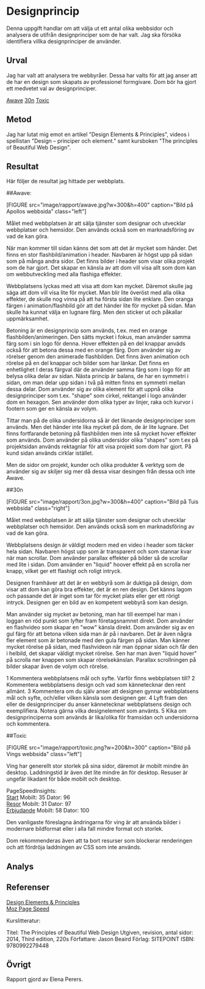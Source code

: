 ---
---
Designprincip
=========================

Denna uppgift handlar om att välja ut ett antal olika webbsidor och analysera de utifrån designprinciper som de har valt. Jag ska försöka identifiera villka designprinciper de använder.

Urval
-----------------------

Jag har valt att analysera tre webbyråer. Dessa har valts för att jag anser att de har en design som skapats av professionel formgivare. Dom bör ha gjort ett medvetet val av designprinciper.

[Awave](https://www.awave.se/)
[30n](https://3on.se/)
[Toxic](https://www.toxic.se/)

Metod
-----------------------

Jag har lutat mig emot en artikel "Design Elements & Principles", videos i spellistan "Design – principer och element." samt kursboken "The principles of Beautiful Web Design".

Resultat
-----------------------

Här följer de resultat jag hittade per webbplats.

##Awave:

[FIGURE src="image/rapport/awave.jpg?w=300&h=400" caption="Bild på Apollos webbsida" class="left"]

Målet med webbplatsen är att sälja tjänster som designar och utvecklar webbplatser och hemsidor. Den används också som en marknadsföring av vad de kan göra.

När man kommer till sidan känns det som att det är mycket som händer. Det finns en stor flashbild/animation i header. Navbaren är högst upp på sidan som på många andra sidor. Det finns bilder i header som visar olika projekt som de har gjort. Det skapar en känsla av att dom vill visa allt som dom kan om webbutveckling med alla flashiga effekter.

Webbplatsens lyckas med att visa att dom kan mycket. Däremot skulle jag säga att dom vill visa lite för mycket. Man blir lite överöst med alla olika effekter, de skulle nog vinna på att ha första sidan lite enklare. Den oranga färgen i animation/flashbild gör att det händer lite för mycket på sidan. Man skulle ha kunnat välja en lugnare färg. Men den sticker ut och påkallar uppmärksamhet.

Betoning är en designprincip som används, t.ex. med en orange flashbilden/animeringen. Den sätts mycket i fokus, man använder samma färg som i sin logo för denna. Hover effekten på en del knappar anväds också för att betona dessa med en orange färg.
Dom använder sig av rörelser genom den animerade flashbilden. Det finns även animation och rörelse på en del knappar och bilder som har länkar.
Det finns en enhetlighet I deras färgval där de använder samma färg som i logo för att belysa olika delar av sidan.
Nästa princip är balans, de har en symmetri i sidan, om man delar upp sidan i två på mitten finns en symmetri mellan dessa delar.
Dom använder sig av olika element för att uppnå olika designprinciper som t.ex. "shape" som cirkel, rektangel i logo använder dom en hexagon. Sen använder dom olika typer av linjer, raka och kurvor i footern som ger en känsla av volym.

Tittar man på de olika undersidorna så är det liknande designprinciper som används. Men det händer inte lika mycket på dom, de är lite lugnare. Det finns fortfarande betoning på flashbilden men inte så mycket hover effekter som används.
Dom använder på olika undersidor olika "shapes" som t.ex på projektsidan används rektagnlar för att visa projekt som dom har gjort. På kund sidan används cirklar istället.

Men de sidor om projekt, kunder och olika produkter & verktyg som de använder sig av skiljer sig mer då dessa visar desingen från dessa och inte Awave.

##30n

[FIGURE src="image/rapport/3on.jpg?w=300&h=400" caption="Bild på Tuis webbsida" class="right"]

Målet med webbplatsen är att sälja tjänster som designar och utvecklar webbplatser och hemsidor. Den används också som en marknadsföring av vad de kan göra.

Webbplatsens design är väldigt modern med en video i header som täcker hela sidan. Navbaren högst upp som är transparent och som stannar kvar när man scrollar. Dom använder parallax effekter på bilder så de scrollar med lite i sidan. Dom använder en "liquid" hoover effekt på en scrolla ner knapp, vilket ger ett flashigt och roligt intryck.

Designen framhäver att det är en webbyrå som är duktiga på design, dom visar att dom kan göra bra effekter, det är en ren design. Det känns lagom och passande det är inget som tar för mycket plats eller ger ett rörigt intryck. Designen ger en bild av en kompetent webbyrå som kan design.

Man använder sig mycket av betoning, man har till exempel har man i loggan en röd punkt som lyfter fram företagsnamnet direkt. Dom använder en flashvideo som skapar en "wow" känsla direkt. Dom använder sig av en gul färg för att betona vilken sida man är på i navbaren. Det är även några fler element som är betonade med den gula färgen på sidan.
Man känner mycket rörelse på sidan, med flashvideon när man öppnar sidan och får den i helbild, det skapar väldigt mycket rörelse. Sen har man även "liquid hover" på scrolla ner knappen som skapar rörelsekänslan.
Parallax scrollningen på bilder skapar även de volym och rörelse.


1 Kommentera webbplatsens mål och syfte. Varför finns webbplatsen till?
2 Kommentera webbplatsens design och vad som kännetecknar den rent allmänt.
3 Kommentera om du själv anser att designen gynnar webbplatsens mål och syfte, och/eller vilken känsla som designen ger.
4 Lyft fram den eller de designprinciper du anser kännetecknar webbplatsens design och exemplifiera. Notera gärna vilka designelement som använts.
5 Kika om designprinciperna som används är lika/olika för framsidan och undersidorna och kommentera.

##Toxic

[FIGURE src="image/rapport/toxic.png?w=200&h=300" caption="Bild på Vings webbsida" class="left"]

Ving har generellt stor storlek på sina sidor, däremot är mobilt mindre än desktop. Laddningstid är även det lite mindre än för desktop. Resuser är ungefär likadant för både mobilt och desktop.

PageSpeedInsights:  
[Start](https://www.ving.se/) Mobilt: 35 Dator: 96  
[Resor](https://www.ving.se/resor) Mobilt: 31 Dator: 97  
[Erbjudande](https://www.ving.se/erbjudanden) Mobilt: 58 Dator: 100

Den vanligaste föreslagna ändringarna för ving är att använda bilder i modernare bildformat eller i alla fall mindre format och storlek.

Dom rekommenderas även att ta bort resurser som blockerar renderingen och att fördröja laddningen av CSS som inte används.



Analys
-----------------------



Referenser
-----------------------

[Design Elements & Principles](https://www.canva.com/learn/design-elements-principles/)  
[Moz Page Speed](https://moz.com/learn/seo/page-speed)

Kurslitteratur:

Titel: The Principles of Beautiful Web Design
Utgiven, revision, antal sidor: 2014, Third edition, 220s
Författare: Jason Beaird
Förlag: SITEPOINT
ISBN: 9780992279448

Övrigt
-----------------------

Rapport gjord av Elena Perers.
